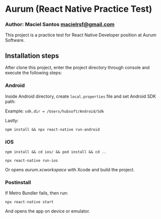 # Aurum (React Native Practice Test)

### Author: Maciel Santos <macielrsf@gmail.com> ####

This project is a practice test for React Native Developer position at Aurum Software. 

## Installation steps

After clone this project, enter the project directory through console and execute the following steps:

### Android ###

Inside Android directory, create `local.properties` file and set Android SDK path:

Example: `sdk.dir = /Users/hubsoft/Android/Sdk`

Lastly:

`npm install && npx react-native run-android`

### iOS ###

`npm install && cd ios/ && pod install && cd ..`

`npx react-native run-ios`

Or opens *aurum.xcworkspace* with Xcode and build the project.

### Postinstall ###

If Metro Bundler fails, then run:

`npx react-native start`

And opens the app on device or emulator. 
